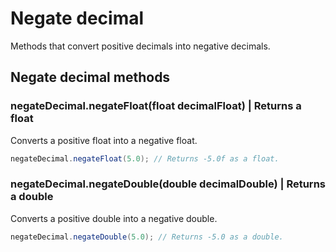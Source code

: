 # Negate decimal

Methods that convert positive decimals into negative decimals.

## Negate decimal methods

### negateDecimal.negateFloat(float decimalFloat) | Returns a float

Converts a positive float into a negative float.

```Java
negateDecimal.negateFloat(5.0); // Returns -5.0f as a float.
```

### negateDecimal.negateDouble(double decimalDouble) | Returns a double

Converts a positive double into a negative double.

```Java
negateDecimal.negateDouble(5.0); // Returns -5.0 as a double.
```